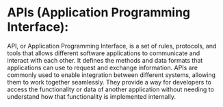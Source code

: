 # APIs (Application Programming Interface):

API, or Application Programming Interface, is a set of rules, protocols, and tools that allows different software applications to communicate and interact with each other. It defines the methods and data formats that applications can use to request and exchange information. APIs are commonly used to enable integration between different systems, allowing them to work together seamlessly. They provide a way for developers to access the functionality or data of another application without needing to understand how that functionality is implemented internally.
